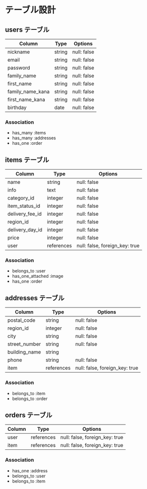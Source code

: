 # テーブル設計

## users テーブル

| Column           | Type    | Options     |
| -----------------| --------| ----------- |
| nickname         | string  | null: false |
| email            | string  | null: false |
| password         | string  | null: false |
| family_name      | string  | null: false |
| first_name       | string  | null: false |
| family_name_kana | string  | null: false |
| first_name_kana  | string  | null: false |
| birthday         | date    | null: false |

### Association
- has_many :items
- has_many :addresses
- has_one :order


## items テーブル
| Column         | Type         | Options                       |
| ---------------| -------------| ------------------------------|
| name           | string       | null: false                   |
| info           | text         | null: false                   |
| category_id    | integer      | null: false                   |
| item_status_id | integer      | null: false                   |
| delivery_fee_id| integer      | null: false                   |
| region_id      | integer      | null: false                   |
| delivery_day_id| integer      | null: false                   |
| price          | integer      | null: false                   |
| user           | references   | null: false, foreign_key: true|


### Association
- belongs_to :user
- has_one_attached :image
- has_one :order

## addresses テーブル
| Column       | Type         | Options                       |
| -------------| -------------| ------------------------------|
| postal_code  | string       | null: false                   |
| region_id    | integer      | null: false                   |
| city         | string       | null: false                   |
| street_number| string       | null: false                   |
| building_name| string       |                               |
| phone        | string       | null: false                   |
| item         | references   | null: false, foreign_key: true|

### Association
- belongs_to :item
- belongs_to :order

## orders テーブル
| Column       | Type         | Options                       |
| -------------| -------------| ------------------------------|
| user         | references   | null: false, foreign_key: true|
| item         | references   | null: false, foreign_key: true|

### Association
- has_one :address
- belongs_to :user
- belongs_to :item
